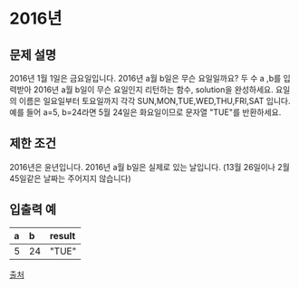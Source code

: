 # 2016년

## 문제 설명

2016년 1월 1일은 금요일입니다. 2016년 a월 b일은 무슨 요일일까요? 두 수 a ,b를 입력받아 2016년 a월 b일이 무슨 요일인지 리턴하는 함수, solution을 완성하세요. 요일의 이름은 일요일부터
토요일까지 각각 SUN,MON,TUE,WED,THU,FRI,SAT
입니다. 예를 들어 a=5, b=24라면 5월 24일은 화요일이므로 문자열 "TUE"를 반환하세요.

## 제한 조건

2016년은 윤년입니다.
2016년 a월 b일은 실제로 있는 날입니다. (13월 26일이나 2월 45일같은 날짜는 주어지지 않습니다)

## 입출력 예

| a | b  | result |
|:--|:---|:-------|
| 5 | 24 | "TUE"  |

[출처](https://school.programmers.co.kr/learn/courses/30/lessons/12901)